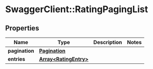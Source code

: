 # SwaggerClient::RatingPagingList

## Properties
Name | Type | Description | Notes
------------ | ------------- | ------------- | -------------
**pagination** | [**Pagination**](Pagination.md) |  | 
**entries** | [**Array&lt;RatingEntry&gt;**](RatingEntry.md) |  | 



